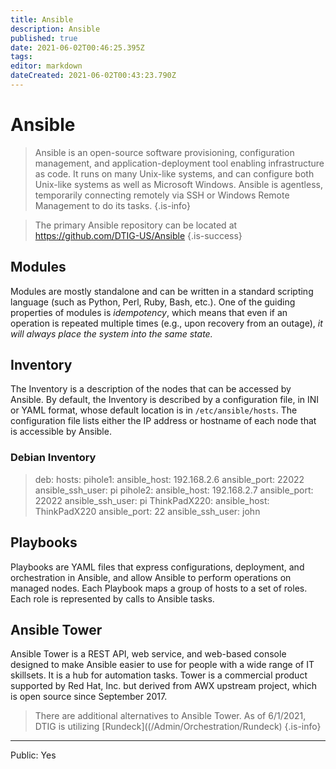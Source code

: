 ```yaml
---
title: Ansible
description: Ansible
published: true
date: 2021-06-02T00:46:25.395Z
tags: 
editor: markdown
dateCreated: 2021-06-02T00:43:23.790Z
---
```


# Ansible

> Ansible is an open-source software provisioning, configuration management, and application-deployment tool enabling infrastructure as code. It runs on many Unix-like systems, and can configure both Unix-like systems as well as Microsoft Windows. Ansible is agentless, temporarily connecting remotely via SSH or Windows Remote Management to do its tasks.
{.is-info}

> The primary Ansible repository can be located at https://github.com/DTIG-US/Ansible
{.is-success}


## Modules

Modules are mostly standalone and can be written in a standard scripting language (such as Python, Perl, Ruby, Bash, etc.). One of the guiding properties of modules is *idempotency*, which means that even if an operation is repeated multiple times (e.g., upon recovery from an outage), *it will always place the system into the same state.*

## Inventory

The Inventory is a description of the nodes that can be accessed by Ansible. By default, the Inventory is described by a configuration file, in INI or YAML format, whose default location is in `/etc/ansible/hosts`. The configuration file lists either the IP address or hostname of each node that is accessible by Ansible.

### Debian Inventory

> deb:
>   hosts:
>     pihole1:
>       ansible_host: 192.168.2.6
>       ansible_port: 22022
>       ansible_ssh_user: pi
>     pihole2:
>       ansible_host: 192.168.2.7
>       ansible_port: 22022
>       ansible_ssh_user: pi
>     ThinkPadX220:
>       ansible_host: ThinkPadX220
>       ansible_port: 22
>       ansible_ssh_user: john

## Playbooks
Playbooks are YAML files that express configurations, deployment, and orchestration in Ansible, and allow Ansible to perform operations on managed nodes. Each Playbook maps a group of hosts to a set of roles. Each role is represented by calls to Ansible tasks.

## Ansible Tower
Ansible Tower is a REST API, web service, and web-based console designed to make Ansible easier to use for people with a wide range of IT skillsets. It is a hub for automation tasks. Tower is a commercial product supported by Red Hat, Inc. but derived from AWX upstream project, which is open source since September 2017.

> There are additional alternatives to Ansible Tower.  As of 6/1/2021, DTIG is utilizing [Rundeck]((/Admin/Orchestration/Rundeck)
{.is-info}

----
Public: Yes